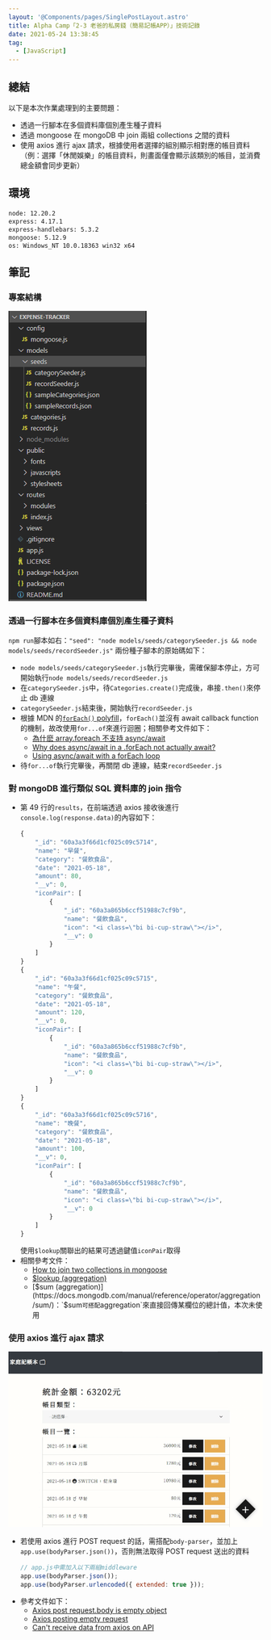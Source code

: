 ```yaml
---
layout: '@Components/pages/SinglePostLayout.astro'
title: Alpha Camp「2-3 老爸的私房錢（簡易記帳APP）」技術記錄
date: 2021-05-24 13:38:45
tag:
  - [JavaScript]
---
```


## 總結

以下是本次作業處理到的主要問題：

- 透過一行腳本在多個資料庫個別產生種子資料
- 透過 mongoose 在 mongoDB 中 join 兩組 collections 之間的資料
- 使用 axios 進行 ajax 請求，根據使用者選擇的組別顯示相對應的帳目資料（例：選擇「休閒娛樂」的帳目資料，則畫面僅會顯示該類別的帳目，並消費總金額會同步更新）

## 環境

```
node: 12.20.2
express: 4.17.1
express-handlebars: 5.3.2
mongoose: 5.12.9
os: Windows_NT 10.0.18363 win32 x64
```

## 筆記

### 專案結構

![本次專案的完整結構圖](/2021/mongoose-note/structure.png)

### 透過一行腳本在多個資料庫個別產生種子資料

`npm run`腳本如右：`"seed": "node models/seeds/categorySeeder.js && node models/seeds/recordSeeder.js"`
兩份種子腳本的原始碼如下：

<script src="https://gist.github.com/tzynwang/1ff4db97c6defc36b0a2517f13066353.js"></script>

<script src="https://gist.github.com/tzynwang/24a97dfb59507d16988598e5766380ec.js"></script>

- `node models/seeds/categorySeeder.js`執行完畢後，需確保腳本停止，方可開始執行`node models/seeds/recordSeeder.js`
- 在`categorySeeder.js`中，待`Categories.create()`完成後，串接`.then()`來停止 db 連線
- `categorySeeder.js`結束後，開始執行`recordSeeder.js`
- 根據 MDN 的[`forEach()` polyfill](https://developer.mozilla.org/en-US/docs/Web/JavaScript/Reference/Global_Objects/Array/forEach#polyfill)，`forEach()`並沒有 await callback function 的機制，故改使用`for...of`來進行迴圈；相關參考文件如下：
  - [為什麽 array.foreach 不支持 async/await](https://www.itread01.com/content/1553973607.html)
  - [Why does async/await in a .forEach not actually await?](https://www.coreycleary.me/why-does-async-await-in-a-foreach-not-actually-await)
  - [Using async/await with a forEach loop](https://stackoverflow.com/questions/37576685/using-async-await-with-a-foreach-loop)
- 待`for...of`執行完畢後，再關閉 db 連線，結束`recordSeeder.js`

### 對 mongoDB 進行類似 SQL 資料庫的 join 指令

<script src="https://gist.github.com/tzynwang/623afbb2e2537e196f5c08897f674a94.js"></script>

- 第 49 行的`results`，在前端透過 axios 接收後進行`console.log(response.data)`的內容如下：
  ```js
  {
      "_id": "60a3a3f66d1cf025c09c5714",
      "name": "早餐",
      "category": "餐飲食品",
      "date": "2021-05-18",
      "amount": 80,
      "__v": 0,
      "iconPair": [
          {
              "_id": "60a3a865b6ccf51988c7cf9b",
              "name": "餐飲食品",
              "icon": "<i class=\"bi bi-cup-straw\"></i>",
              "__v": 0
          }
      ]
  }
  {
      "_id": "60a3a3f66d1cf025c09c5715",
      "name": "午餐",
      "category": "餐飲食品",
      "date": "2021-05-18",
      "amount": 120,
      "__v": 0,
      "iconPair": [
          {
              "_id": "60a3a865b6ccf51988c7cf9b",
              "name": "餐飲食品",
              "icon": "<i class=\"bi bi-cup-straw\"></i>",
              "__v": 0
          }
      ]
  }
  {
      "_id": "60a3a3f66d1cf025c09c5716",
      "name": "晚餐",
      "category": "餐飲食品",
      "date": "2021-05-18",
      "amount": 100,
      "__v": 0,
      "iconPair": [
          {
              "_id": "60a3a865b6ccf51988c7cf9b",
              "name": "餐飲食品",
              "icon": "<i class=\"bi bi-cup-straw\"></i>",
              "__v": 0
          }
      ]
  }
  ```
  使用`$lookup`關聯出的結果可透過鍵值`iconPair`取得
- 相關參考文件：
  - [How to join two collections in mongoose](https://stackoverflow.com/questions/36805784/how-to-join-two-collections-in-mongoose)
  - [$lookup (aggregation)](https://docs.mongodb.com/manual/reference/operator/aggregation/lookup/)
  - [$sum (aggregation)](https://docs.mongodb.com/manual/reference/operator/aggregation/sum/)：`$sum`可搭配`aggregation`來直接回傳某欄位的總計值，本次未使用

### 使用 axios 進行 ajax 請求

![使用 ajax 來請求特定帳目群組的資料](/2021/mongoose-note/demo.gif)

<script src="https://gist.github.com/tzynwang/5bcb2c3c5e5868bad34b8549277e4878.js"></script>

- 若使用 axios 進行 POST request 的話，需搭配`body-parser`，並加上`app.use(bodyParser.json())`，否則無法取得 POST request 送出的資料
  ```js
  // app.js中需加入以下兩組middleware
  app.use(bodyParser.json());
  app.use(bodyParser.urlencoded({ extended: true }));
  ```
- 參考文件如下：
  - [Axios post request.body is empty object](https://stackoverflow.com/questions/40859299/axios-post-request-body-is-empty-object)
  - [Axios posting empty request](https://stackoverflow.com/questions/51143730/axios-posting-empty-request)
  - [Can't receive data from axios on API](https://stackoverflow.com/questions/55593431/cant-receive-data-from-axios-on-api)
